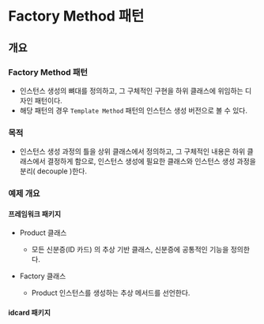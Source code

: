 # Factory Method 패턴

## 개요

### Factory Method 패턴

- 인스턴스 생성의 뼈대를 정의하고, 그 구체적인 구현을 하위 클래스에 위임하는 디자인 패턴이다.
- 해당 패턴의 경우 `Template Method` 패턴의 인스턴스 생성 버전으로 볼 수 있다.


### 목적

- 인스턴스 생성 과정의 틀을 상위 클래스에서 정의하고, 그 구체적인 내용은 하위 클래스에서 결정하게 함으로, 인스턴스 생성에 필요한 클래스와 인스턴스 생성 과정을 분리( decouple )한다.

### 예제 개요

#### 프레임워크 패키지

- Product 클래스

    - 모든 신분증(ID 카드) 의 추상 기반 클래스, 신분증에 공통적인 기능을 정의한다.

- Factory 클래스

    - Product 인스턴스를 생성하는 추상 메서드를 선언한다.

#### idcard 패키지